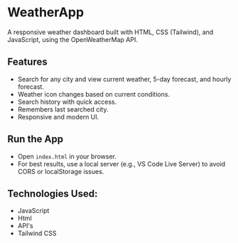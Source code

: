 # WeatherApp

A responsive weather dashboard built with HTML, CSS (Tailwind), and JavaScript, using the OpenWeatherMap API.

## Features

- Search for any city and view current weather, 5-day forecast, and hourly forecast.
- Weather icon changes based on current conditions.
- Search history with quick access.
- Remembers last searched city.
- Responsive and modern UI.


## **Run the App**

   - Open `index.html` in your browser.
   - For best results, use a local server (e.g., VS Code Live Server) to avoid CORS or localStorage issues.

## Technologies Used: 

- JavaScript
- Html
- API's
- Tailwind CSS